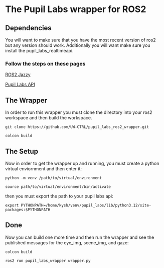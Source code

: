 # The Pupil Labs wrapper for ROS2

## Dependencies
You will want to make sure that you have the most recent version of ros2 but any version should work. Additionally you will want make sure you install the pupil_labs_realtimeapi.

### Follow the steps on these pages 
[ROS2 Jazzy](https://docs.ros.org/en/jazzy/Installation.html)

[Pupil Labs API](https://docs.pupil-labs.com/neon/real-time-api/tutorials/)
## The Wrapper
In order to run this wrapper you must clone the directory into your ros2 workspace and then build the workspace. 

```git clone https://github.com/UW-CTRL/pupil_labs_ros2_wrapper.git```

```colcon build```

## The Setup 
Now in order to get the wrapper up and running, you must create a python virtual enviornment and then enter it:

```python -m venv /path/to/virtual/environment```

```source path/to/virtual/environment/bin/activate```

then you must export the path to your pupil labs api:

```export PYTHONPATH=/home/kysh/venv/pupil_labs/lib/python3.12/site-packages:$PYTHONPATH```

## Done 

Now you can build one more time and then run the wrapper and see the published messages for the eye_img, scene_img, and gaze:

```colcon build```

```ros2 run pupil_labs_wrapper wrapper.py```


